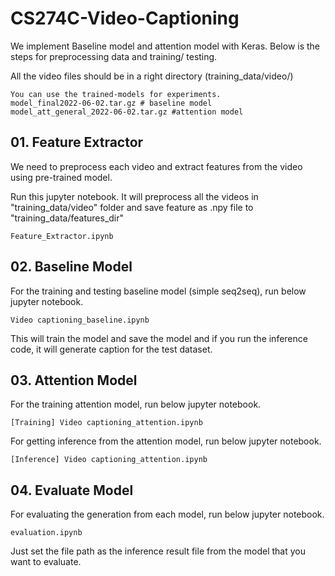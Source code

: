 # CS274C-Video-Captioning

We implement Baseline model and attention model with Keras. 
Below is the steps for preprocessing data and training/ testing.

All the video files should be in a right directory (training_data/video/)

```
You can use the trained-models for experiments.
model_final2022-06-02.tar.gz # baseline model
model_att_general_2022-06-02.tar.gz #attention model 
```


## 01. Feature Extractor
We need to preprocess each video and extract features from the video using pre-trained model.

Run this jupyter notebook. 
It will preprocess all the videos in "training_data/video" folder and save feature as .npy file to "training_data/features_dir"

```
Feature_Extractor.ipynb 

```

## 02. Baseline Model
For the training and testing baseline model (simple seq2seq), run below jupyter notebook.
```
Video captioning_baseline.ipynb 

```

This will train the model and save the model and if you run the inference code, it will generate caption for the test dataset.

## 03. Attention Model
For the training attention model, run below jupyter notebook.
```
[Training] Video captioning_attention.ipynb

```

For getting inference from the attention model, run below jupyter notebook.
```
[Inference] Video captioning_attention.ipynb
```

## 04. Evaluate Model
For evaluating the generation from each model, run below jupyter notebook.
```
evaluation.ipynb
```
Just set the file path as the inference result file from the model that you want to evaluate.

